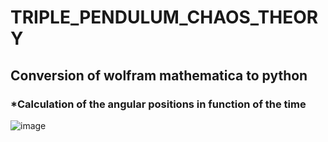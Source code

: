 # TRIPLE_PENDULUM_CHAOS_THEORY
<h2>Conversion of wolfram mathematica to python</h2>

<h3>*Calculation of the angular positions in function of the time</h3>

![image](https://user-images.githubusercontent.com/101043200/235750090-dd2a1190-01ea-4f86-9e86-b3b628bed6e9.png)

